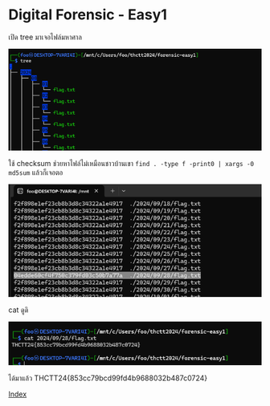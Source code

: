 # Digital Forensic - Easy1

เปิด tree มาเจอไฟล์มหาศาล

![alt](1.png)

ใช้ checksum ช่วยหาไฟล์ไม่เหมือนชาวบ้านเขา `find . -type f -print0 | xargs -0 md5sum` แล้วก็เจอตอ

![alt](2.png)

cat ดูดิ

![alt](3.png)

ได้มาแล้ว THCTT24{853cc79bcd99fd4b9688032b487c0724}

[Index](../)
